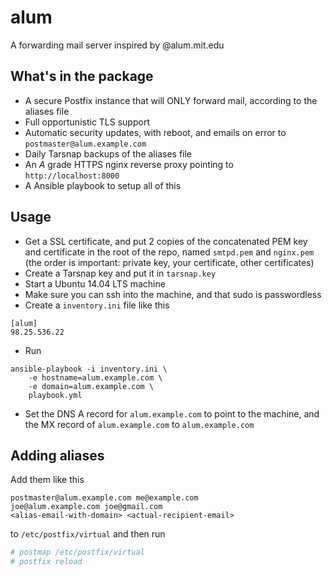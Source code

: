 alum
====

A forwarding mail server inspired by @alum.mit.edu


## What's in the package

* A secure Postfix instance that will ONLY forward mail, according to the aliases file
* Full opportunistic TLS support
* Automatic security updates, with reboot, and emails on error to `postmaster@alum.example.com`
* Daily Tarsnap backups of the aliases file
* An *A* grade HTTPS nginx reverse proxy pointing to `http://localhost:8000`
* A Ansible playbook to setup all of this


## Usage

* Get a SSL certificate, and put 2 copies of the concatenated PEM key and certificate in the root of the repo, named `smtpd.pem` and `nginx.pem` (the order is important: private key, your certificate, other certificates)
* Create a Tarsnap key and put it in `tarsnap.key`
* Start a Ubuntu 14.04 LTS machine
* Make sure you can ssh into the machine, and that sudo is passwordless
* Create a `inventory.ini` file like this
```
[alum]
98.25.536.22
```
* Run
```
ansible-playbook -i inventory.ini \
    -e hostname=alum.example.com \
    -e domain=alum.example.com \
    playbook.yml
```
* Set the DNS A record for `alum.example.com` to point to the machine, and the MX record of `alum.example.com` to `alum.example.com`


## Adding aliases

Add them like this

```
postmaster@alum.example.com me@example.com
joe@alum.example.com joe@gmail.com
<alias-email-with-domain> <actual-recipient-email>
```

to `/etc/postfix/virtual` and then run

```sh
# postmap /etc/postfix/virtual
# postfix reload
```
